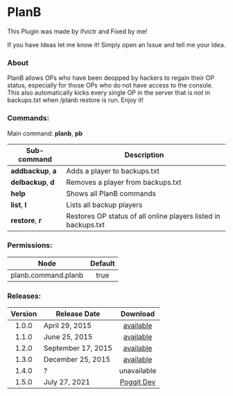 
# PlanB

This Plugin was made by ifvictr and Fixed by me!

If you have Ideas let me know it!
Simply open an Issue and tell me your Idea.

### About
PlanB allows OPs who have been deopped by hackers to regain their OP status, especially for those OPs who do not have access to the console. This also automatically kicks every single OP in the server that is not in backups.txt when /planb restore is run.
Enjoy it!

### Commands:
Main command: **planb**, **pb**

|Sub-command|Description|
|-----------|-----------|
|**addbackup**, **a**|Adds a player to backups.txt|
|**delbackup**, **d**|Removes a player from backups.txt|
|**help**|Shows all PlanB commands|
|**list**, **l**|Lists all backup players|
|**restore**, **r**|Restores OP status of all online players listed in backups.txt|

### Permissions:
|Node|Default|
|----|:-------:|
|planb.command.planb|true|

### Releases:
|Version|Release Date|Download|
|:-------:|------------|:--------:|
|1.0.0|April 29, 2015|[available](http://forums.pocketmine.net/plugins/planb.1128/download?version=2129)|
|1.1.0|June 25, 2015|[available](http://forums.pocketmine.net/plugins/planb.1128/download?version=2398)|
|1.2.0|September 17, 2015|[available](http://forums.pocketmine.net/plugins/planb.1128/download?version=2769)|
|1.3.0|December 25, 2015|[available](http://forums.pocketmine.net/plugins/planb.1128/download?version=2988)|
|1.4.0|?|unavailable|
|1.5.0|July 27, 2021|[Poggit Dev](https://poggit.pmmp.io/ci/TheBalkanDev/PlanB-Fixed/PlanB-Fixed)|
